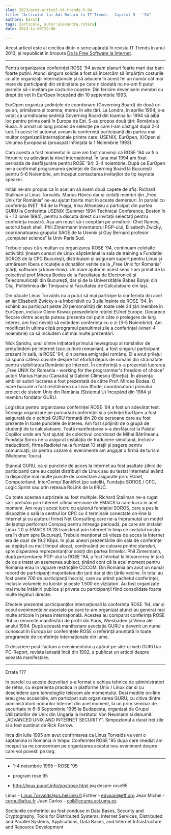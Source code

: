 ```yaml
---
slug: 2023/arot-articol-it-trends-5-94
title: "Articolul lui Adi Rotaru în IT Trends - Capitol 5 - '94"
authors: [arot]
tags: [articole, autor:alexandru.rotaru]
date: 2023-11-03T22:06

---
```


Acest articol este al cincilea dintr-o serie apărută în revista IT Trends
în anul 2013, și republicat în broșura
[De la Free Software la Internet](https://cronica-it.github.io/arhiva/assets/2013/arot-brosura-a5-tipar.pdf).

<!-- truncate -->

---

Pentru organizarea conferinței ROSE '94 aveam planuri foarte mari
dar bani foarte puțini. Atunci singura soluție a fost să încercăm să împărțim costurile cu alte organizații internaționale și să aducem în
acest fel un număr cât mai mare de participanți din străinătate pe
care niciodată nu ne-am fi putut permite să-i invitam pe costurile
noastre. Din fericire devenisem membri cu drept de vot în EurOpen
începând din 10 septembrie 1993.

EurOpen organiza ședințele de coordonare (Governing Board) de două ori pe an, primăvara și toamna, mereu în alte țări. La Londra, în aprilie 1994, s-a votat ca următoarea ședință Governing Board din toamna lui 1994 să aibă loc pentru prima oară în Europa de Est. S-au propus două țări: România și Rusia. A urmat un lung proces de selecție pe care l-am câștigat după 2-3 luni. În acest fel automat aveam la conferință
participanți din partea mai multor organizații internaționale printre care: USENIX, EurOpen, X/Open și Uniunea Europeană (proaspăt înființată la 1 Noiembrie 1993).

Cam acesta a fost momentul în care am fost convinși că ROSE '94 va fi o întrunire cu adevărat la nivel internațional. În luna mai 1994 am fixat perioada de desfășurare pentru ROSE '94: 3-4 noiembrie. După ce EurOpen ne-a confirmat programarea ședinței de
Governing Board la București pentru 5-6 Noiembrie, am început contactarea invitaților de tip keynote speaker.

Inițial ne-am propus ca în acel an să avem două capete de afiș: Richard Stallman și Linus Torvalds. Marius Hâncu dar și ceilalți membri din „Free Unix for România” ne-au ajutat foarte mult în aceste demersuri. În paralel cu conferința INET '94 de la Praga, Irina Athanasiu a participat din partea GURU la Conferința USENIX (Summer 1994 Technical Conference, Boston în 6 - 10 Iunie 1994), pentru a discuta direct cu invitații selectați pentru conferința noastră. Așa am reușit să-i cooptăm pe următorii: Chet Ramey, autorul bash shell, Phil Zimermann inventatorul PGP-ului, Elisabeth Zwicky, coordonatoarea grupului SAGE de la Usenix și Guy Bernard profesor „computer science” la Univ Paris Sud.

Trebuie spus că simultan cu organizarea ROSE '94, continuam celelalte activități: țineam cursuri de Linux săptămânal la sala de training a Fundației SOROS de la CPC Bucureşti, distribuiam și asiguram suport pentru Linux și urmăream libera circulație a donațiilor venite de la „Free Unix for Romania” (cărți, software și know-how). Un mare ajutor în acest sens l-am primit de la colectivul prof Mircea Bodea de la Facultatea de Electronică și Telecomunicații din București, dar și de la Universitățile Babes Bolyai din Cluj, Politehnica din Timișoara și Facultatea de Calculatoare din Iași.

Din păcate Linus Torvalds nu a putut să mai participe la conferința din acel an iar Elisabeth Zwicky s-a îmbolnăvit cu 3 zile înainte de ROSE '94. În schimb au participat peste 20 personalități din toate cele 24 țări membre în EurOpen, inclusiv Glenn Kowak președintele rețelei EUnet Europe. Deoarece fiecare dintre aceștia puteau prezenta cel puțin câte o prelegere de larg interes, am fost nevoiți să extindem conferința cu o zi (3-5 Noiembrie). Am modificat în ultima clipă programul penultimei zile a conferinței (vineri 4 noiembrie) ca să includem cât mai multe prezentări.

Nick Șandru, unul dintre inițiatorii primului newsgroup al românilor de pretutindeni pe Internet (soc.culture.romanian), a fost singurul participant prezent în sală, la ROSE '94, din partea emigrației române. El a avut prilejul să spună câteva cuvinte despre tot efortul depus de românii din străinatate pentru vizibilitatea României pe Internet. În conferință s-a prezentat lucrarea „Free UNIX for Romania - working for the programmer's freedom of choice” autori Marius Hancu (Canada) și Gabriel Climescu (Elveția). În absența ambilor autori lucrarea a fost prezentată de către Prof. Mircea Bodea. O mare bucurie a fost reîntâlnirea cu Liviu Iftode, coordonatorul primului proiect de sistem Unix din România (Sistemul U) începând din 1984 și membru fondator GURU.

Logistica pentru organizarea conferinței ROSE '94 a fost un adevărat test. Întreaga organizare pe parcursul conferinței și a ședinței EurOpen a fost asigurată de o echipă GURU formată din 20 de persoane care au fost prezente în toate punctele de interes. Am fost sprijiniți de o grupă de studenți de la calculatoare. Toată manifestarea s-a desfășurat
 la Palatul Copiilor unde am fost ajutați de colectivul coordonat de Mihai Bătrîneanu. Fundația Soros ne-a asigurat instalația de traducere simultană, inclusiv traducătorii, firma Radiotel ne-a furnizat 10 stații și pagere pentru comunicații, iar pentru cazare și evenimente am angajat o firmă de turism (Welcome Tours).

Standul GURU, ca și punctele de acces la Internet au fost asaltate zilnic de participanți care au copiat distribuții de Linux sau au testat Internetul având la dispoziție mai multe puncte de conectare asigurate prin: EUnet, Computerland, InterComp/ BankNet (pe satelit), Fundația SOROS / CPC, Logic Sprint sau prin rețeaua RoLink de la IIRUC.

Cu toate acestea surprizele au fost multiple. Richard Stallman ne-a rugat să-i preluăm prin Internet ultima versiune de EMACS la care lucra în acel moment. Am reușit acest lucru cu ajutorul fundației SOROS, care a pus la dispoziție o sală la centrul lor CPC cu 4 terminale conectate on-line la Internet și cu ajutorul firmei Net Consulting care ne-a împrumutat un model de laptop performat Compaq pentru întreaga perioadă, pe care am instalat Linux 1.0 și EMACS 19.28 transferat prin Internet în timp ce invitatul nostru era în drum spre București. Trebuie menționat că viteza de acces la Internet era de doar de 19.2 Kbps. În plus uneori prezentările din sala de conferințe au depășit cu mult timpul alocat,
continuând pe culoare printre standuri, spre disperarea reprezentanților sosiți din partea firmelor. Phil Zimermann, după prezentarea PGP-ului la ROSE '94, a fost întrebat la întoarcerea în țară de ce a tratat un asemenea subiect, ținând cont că la acel moment pentru România erau în vigoare restricțiile COCOM. Din România am avut un număr record de participanți majoritatea din țară dar și din țările vecine. În total au fost peste 700 de participanți înscriși, care au primit pachetul conferinței, inclusiv volumele cu lucrări și peste 1.500 de vizitatori. Au fost organizate mai multe întâlniri publice și private cu participanții fiind consolidate foarte multe legături directe.

Efectele prezenței participanților internaționali la conferința ROSE '94, dar și ecoul evenimentelor asociate pe care le-am organizat atunci au generat mai multe articole în presa internațională. Acestea au comparat conferința ROSE '94 cu renumite manifestări de profil din Paris, Wiesbaden și Viena ale anului 1994. După această manifestare asociația GURU a devenit un nume cunoscut în Europa iar conferințele ROSE o referință anunțată în toate programele de conferințe internaționale din lume.

O descriere post-factum a evenimentului a apărut pe site-ul web GURU iar PC-Report, revista lansată încă din 1992, a publicat un articol despre această manifestare.

---

Errata ???

In parelel cu aceste dezvoltari s-a format o echipa tehnica de administratori de retea, cu experienta practica in platforme Unix / Linux dar si cu deschidere spre tehnologiile telecom ale momentului.  Desi mediile on-line erau greu accesibile, am participat sub organizarea GURU, cu citiva dintre administratorii nodurilor Internet din acel moment, la un prim seminar de securitate  in 6-8 Septembrie 1995 la Budapesta, organizat de Grupul Utilizatorilor de Unix din Ungaria la Institutul Von Neumann si denumit: „ADVANCED UNIX AND INTERNET SECURITY”. Simpozionul a durat trei zile si a fost  sustinut de Rick Farrow.

Inca din iulie 1995 am avut confirmarea ca Linus Torvalds va veni o saptamina in Romania in timpul Conferintei ROSE '95 dupa care imediat am inceput sa ne concentram pe organizarea acestui nou eveniment despre care voi povesti pe larg.


---

- 1-4 noiembrie 1995 – ROSE '95

- program rose 95
- http://linux.punct.info/postrose.html    jsq despre rose95

Linus - Linus.Torvalds@cs.helsinki.fi
Esther - edyson@eff.org
Jean Michel - cornu@afuu.fr
Juan Carlos - coll@ccuma.sci.uma.es


Sectiunile conferintei au fost conduse in
Data Bases, Security and Cryptography, Tools
for Distributed Systems, Internet Services, Distributed and Parallel
Systems, Applications, Data Bases, and Internet Infrastructure
and Resource Development

